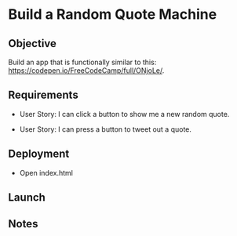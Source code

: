 # Build a Random Quote Machine

## Objective

Build an app that is functionally similar to this: https://codepen.io/FreeCodeCamp/full/ONjoLe/.

## Requirements

* User Story: I can click a button to show me a new random quote.

* User Story: I can press a button to tweet out a quote.

## Deployment

* Open index.html

## Launch

<!-- [Random Quote Machine Live Demo]() -->

## Notes
